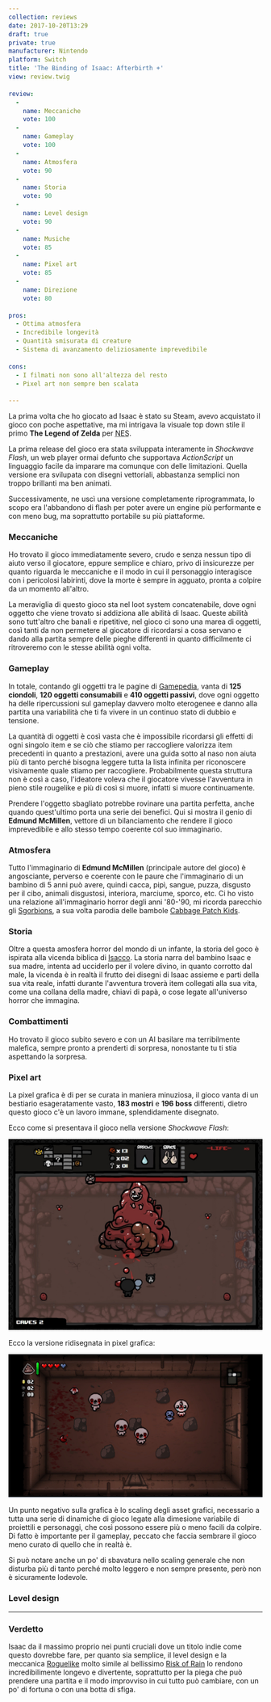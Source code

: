 ```yaml
---
collection: reviews
date: 2017-10-20T13:29
draft: true
private: true
manufacturer: Nintendo
platform: Switch
title: 'The Binding of Isaac: Afterbirth +'
view: review.twig

review:
  -
    name: Meccaniche
    vote: 100
  -
    name: Gameplay
    vote: 100
  -
    name: Atmosfera
    vote: 90
  -
    name: Storia
    vote: 90
  -
    name: Level design
    vote: 90
  -
    name: Musiche
    vote: 85
  -
    name: Pixel art
    vote: 85
  -
    name: Direzione
    vote: 80

pros:
  - Ottima atmosfera
  - Incredibile longevità
  - Quantità smisurata di creature
  - Sistema di avanzamento deliziosamente imprevedibile

cons:
  - I filmati non sono all'altezza del resto
  - Pixel art non sempre ben scalata

---
```


La prima volta che ho giocato ad Isaac è stato su Steam, avevo acquistato il gioco con poche aspettative, ma mi intrigava la visuale top down stile il primo **The Legend of Zelda** per <abbr title="Nintendo Enterntainment System">NES</abbr>.

La prima release del gioco era stata sviluppata interamente in *Shockwave Flash*, un web player ormai defunto che supportava *ActionScript* un linguaggio facile da imparare ma comunque con delle limitazioni. Quella versione era svilupata con disegni vettoriali, abbastanza semplici non troppo brillanti ma ben animati.

Successivamente, ne uscì una versione completamente riprogrammata, lo scopo era l'abbandono di flash per poter avere un engine più performante e con meno bug, ma soprattutto portabile su più piattaforme.

### Meccaniche

Ho trovato il gioco immediatamente severo, crudo e senza nessun tipo di aiuto verso il giocatore, eppure semplice e chiaro, privo di insicurezze per quanto riguarda le meccaniche e il modo in cui il personaggio interagisce con i pericolosi labirinti, dove la morte è sempre in agguato, pronta a colpire da un momento all'altro.

La meraviglia di questo gioco sta nel loot system concatenabile, dove ogni oggetto che viene trovato si addiziona alle abilità di Isaac. Queste abilità sono tutt'altro che banali e ripetitive, nel gioco ci sono una marea di oggetti, così tanti da non permetere al giocatore di ricordarsi a cosa servano e dando alla partita sempre delle pieghe differenti in quanto difficilmente ci ritroveremo con le stesse abilità ogni volta.

### Gameplay

In totale, contando gli oggetti tra le pagine di [Gamepedia][gamepedia], vanta di **125 ciondoli**, **120 oggetti consumabili** e **410 oggetti passivi**, dove ogni oggetto ha delle ripercussioni sul gameplay davvero molto eterogenee e danno alla partita una variabilità che ti fa vivere in un continuo stato di dubbio e tensione.

La quantità di oggetti è così vasta che è impossibile ricordarsi gli effetti di ogni singolo item e se ciò che stiamo per raccogliere valorizza item precedenti in quanto a prestazioni, avere una guida sotto al naso non aiuta più di tanto perché bisogna leggere tutta la lista infinita per riconoscere visivamente quale stiamo per raccogliere. Probabilmente questa struttura non è così a caso, l'ideatore voleva che il giocatore vivesse l'avventura in pieno stile rougelike e più di così si muore, infatti si muore continuamente.

Prendere l'oggetto sbagliato potrebbe rovinare una partita perfetta, anche quando quest'ultimo porta una serie dei benefici. Qui si mostra il genio di **Edmund McMillen**, vettore di un bilanciamento che rendere il gioco imprevedibile e allo stesso tempo coerente col suo immaginario.

### Atmosfera

Tutto l'immaginario di **Edmund McMillen** (principale autore del gioco) è angosciante, perverso e coerente con le paure che l'immaginario di un bambino di 5 anni può avere, quindi cacca, pipì, sangue, puzza, disgusto per il cibo, animali disgustosi, interiora, marciume, sporco, etc. Ci ho visto una relazione all'immaginario horror degli anni '80-'90, mi ricorda parecchio gli [Sgorbions][sgorbions], a sua volta parodia delle bambole [Cabbage Patch Kids][cabbage].

### Storia

Oltre a questa amosfera horror del mondo di un infante, la storia del goco è ispirata alla vicenda biblica di [Isacco][isacco]. La storia narra del bambino Isaac e sua madre, intenta ad ucciderlo per il volere divino, in quanto corrotto dal male, la vicenda è in realtà il frutto dei disegni di Isaac assieme e parti della sua vita reale, infatti durante l'avventura troverà item collegati alla sua vita, come una collana della madre, chiavi di papà, o cose legate all'universo horror che immagina.


### Combattimenti

Ho trovato il gioco subito severo e con un AI basilare ma terribilmente malefica, sempre pronto a prenderti di sorpresa, nonostante tu ti stia aspettando la sorpresa.


### Pixel art

La pixel grafica è di per se curata in maniera minuziosa, il gioco vanta di un bestiario esageratamente vasto, **183 mostri** e **196 boss** differenti, dietro questo gioco c'è un lavoro immane, splendidamente disegnato.

Ecco come si presentava il gioco nella versione *Shockwave Flash*:

[
  ![Isaac con la grafica originale](isaac-originale.jpg)
](isaac-originale.jpg)

Ecco la versione ridisegnata in pixel grafica:

[
  ![Isaac con la pixel grafica](isaac-pixel-art.jpg)
](isaac-pixel-art.jpg)

Un punto negativo sulla grafica è lo scaling degli asset grafici, necessario a tutta una serie di dinamiche di gioco legate alla dimesione variabile di proiettili e personaggi, che così possono essere più o meno facili da colpire. Di fatto è importante per il gameplay, peccato che faccia sembrare il gioco meno curato di quello che in realtà è.

Si può notare anche un po' di sbavatura nello scaling generale che non disturba più di tanto perché molto leggero e non sempre presente, però non è sicuramente lodevole.

### Level design

---

### Verdetto

Isaac da il massimo proprio nei punti cruciali dove un titolo indie come questo dovrebbe fare, per quanto sia semplice, il level design e la meccanica [Roguelike][roguelike] molto simile al bellissimo [Risk of Rain][ror] lo rendono incredibilimente longevo e divertente, soprattutto per la piega che può prendere una partita e il modo improvviso in cui tutto può cambiare, con un po' di fortuna o con una botta di sfiga.

[cabbage]: http://www.cabbagepatchkids.com/
[gamepedia]: https://bindingofisaacrebirth.gamepedia.com/
[isacco]: https://it.wikipedia.org/wiki/Isacco
[roguelike]: https://it.wikipedia.org/wiki/Roguelike
[ror]: https://riskofraingame.com/
[sgorbions]: https://it.wikipedia.org/wiki/Sgorbions
